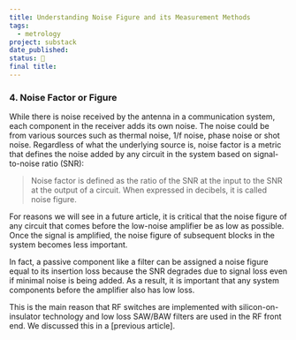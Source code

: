 ```yaml
---
title: Understanding Noise Figure and its Measurement Methods
tags:
  - metrology
project: substack
date_published: 
status: 🚧
final title:
---
```

### 4. Noise Factor or Figure

While there is noise received by the antenna in a communication system, each component in the receiver adds its own noise. The noise could be from various sources such as thermal noise, 1/f noise, phase noise or shot noise. Regardless of what the underlying source is, noise factor is a metric that defines the noise added by any circuit in the system based on signal-to-noise ratio (SNR):

> Noise factor is defined as the ratio of the SNR at the input to the SNR at the output of a circuit. When expressed in decibels, it is called noise figure.

For reasons we will see in a future article, it is critical that the noise figure of any circuit that comes before the low-noise amplifier be as low as possible. Once the signal is amplified, the noise figure of subsequent blocks in the system becomes less important.

In fact, a passive component like a filter can be assigned a noise figure equal to its insertion loss because the SNR degrades due to signal loss even if minimal noise is being added. As a result, it is important that any system components before the amplifier also has low loss. 

This is the main reason that RF switches are implemented with silicon-on-insulator technology and low loss SAW/BAW filters are used in the RF front end. We discussed this in a [previous article].